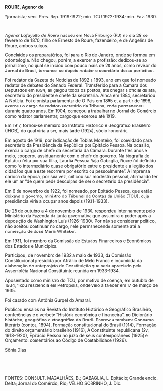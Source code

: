 **ROURE, Agenor de**

\*jornalista; secr. Pres. Rep. 1919-1922; min. TCU 1922-1934; min. Faz.
1930.

 

*Agenor Lafayette de Roure* nasceu em Nova Friburgo (RJ) no dia 28 de
fevereiro de 1870, filho de Ernesto de Roure, fazendeiro, e de Angelina
de Roure, ambos suíços.

Concluídos os preparatórios, foi para o Rio de Janeiro, onde se formou
em odontologia. Não chegou, porém, a exercer a profissão: dedicou-se ao
jornalismo, no qual se iniciou com pouco mais de 20 anos, como revisor
do Jornal do Brasil, tornando-se depois redator e secretário desse
periódico.

Foi redator da Gazeta de Notícias de 1892 a 1893, ano em que foi nomeado
redator de debates do Senado Federal. Transferido para a Câmara dos
Deputados em 1894, ali galgou todos os postos, até chegar a oficial de
ata, secretário do presidente e chefe da secretaria. Ainda em 1894,
secretariou A Notícia. Foi cronista parlamentar de O País em 1895 e, a
partir de 1898, exerceu o cargo de redator-secretário da Tribuna, onde
permaneceu durante quatro anos. Em 1904, começou a trabalhar no Jornal
do Comércio como redator parlamentar, cargo que exerceu até 1919.

Em 1917, tornou-se membro do Instituto Histórico e Geográfico Brasileiro
(IHGB), do qual viria a ser, mais tarde (1924), sócio honorário.

Em agosto de 1919, por indicação de Tobias Monteiro, foi convidado para
secretário da Presidência da República por Epitácio Pessoa. Na ocasião,
exercia o cargo de chefe da secretaria da Câmara. Durante três anos e
meio, cooperou assiduamente com o chefe do governo. Na biografia de
Epitácio feita por sua filha, Laurita Pessoa Raja Gabaglia, Roure foi
definido como “o intermediário quase obrigatório entre o presidente e a
legião dos cidadãos que a este recorrem por escrito ou pessoalmente”. A
imprensa carioca da época, por sua vez, criticou sua modéstia pessoal,
afirmando ter ele um ar “de quem pede desculpas de ser o secretário da
presidência”.

Em 6 de novembro de 1922, foi nomeado, por Epitácio Pessoa, que então
deixava o governo, ministro do Tribunal de Contas da União (TCU), cuja
presidência viria a ocupar anos depois (1931-1933).

De 25 de outubro a 4 de novembro de 1930, respondeu interinamente pelo
Ministério da Fazenda da junta governativa que assumira o poder após a
deposição de Washington Luís (1926-1930). Por não se considerar
político, não aceitou continuar no cargo, nele permanecendo somente até
a nomeação de José Maria Whitaker.

Em 1931, foi membro da Comissão de Estudos Financeiros e Econômicos dos
Estados e Municípios.

Participou, de novembro de 1932 a maio de 1933, da Comissão
Constitucional presidida por Afrânio de Melo Franco e incumbida da
elaboração do anteprojeto de Constituição que seria apreciado pela
Assembléia Nacional Constituinte reunida em 1933-1934.

Aposentado como ministro do TCU, por motivo de doença, em outubro de
1934, fixou residência em Petrópolis, onde veio a falecer em 17 de março
de 1935.

Foi casado com Antônia Gurgel do Amaral.

Publicou ensaios na Revista do Instituto Histórico e Geográfico
Brasileiro, conferências e o verbete “História econômica e financeira”,
no Dicionário histórico, geográfico e etnográfico do Brasil. Escreveu
também: Concurso literário (contos, 1894), Formação constitucional do
Brasil (1914), Formação do direito orçamentário brasileiro (1916), A
Constituinte republicana (2v, 1918-1920), Epitácio Pessoa no juízo de
seus contemporâneos (1925) e Orçamento: comentários ao Código de
Contabilidade (1926).

Sônia Dias

 

 

FONTES: CONSULT. MAGALHÃES, B.; GABAGLIA, L. Epitácio; Grande encic.
Delta; Jornal do Comércio, Rio; VELHO SOBRINHO, J. Dic.

 
